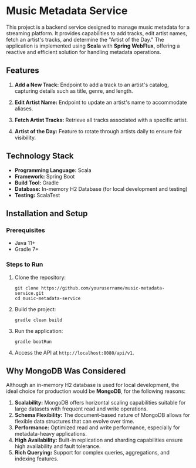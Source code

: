 
# Music Metadata Service

This project is a backend service designed to manage music metadata for a streaming platform. It provides capabilities to add tracks, edit artist names, fetch an artist's tracks, and determine the "Artist of the Day." The application is implemented using **Scala** with **Spring WebFlux**, offering a reactive and efficient solution for handling metadata operations.

## Features

1. **Add a New Track:** Endpoint to add a track to an artist's catalog, capturing details such as title, genre, and length.

2. **Edit Artist Name:** Endpoint to update an artist's name to accommodate aliases.

3. **Fetch Artist Tracks:** Retrieve all tracks associated with a specific artist.

4. **Artist of the Day:** Feature to rotate through artists daily to ensure fair visibility.

## Technology Stack

- **Programming Language:** Scala
- **Framework:** Spring Boot
- **Build Tool:** Gradle
- **Database:** In-memory H2 Database (for local development and testing)
- **Testing:** ScalaTest

## Installation and Setup

### Prerequisites

- Java 11+
- Gradle 7+

### Steps to Run

1. Clone the repository:
   ```
   git clone https://github.com/yourusername/music-metadata-service.git
   cd music-metadata-service
   ```

2. Build the project:
   ```
   gradle clean build
   ```

3. Run the application:
   ```
   gradle bootRun
   ```

4. Access the API at `http://localhost:8080/api/v1`.

## Why MongoDB Was Considered

Although an in-memory H2 database is used for local development, the ideal choice for production would be **MongoDB**, for the following reasons:

1. **Scalability:** MongoDB offers horizontal scaling capabilities suitable for large datasets with frequent read and write operations.
2. **Schema Flexibility:** The document-based nature of MongoDB allows for flexible data structures that can evolve over time.
3. **Performance:** Optimized read and write performance, especially for metadata-heavy applications.
4. **High Availability:** Built-in replication and sharding capabilities ensure high availability and fault tolerance.
5. **Rich Querying:** Support for complex queries, aggregations, and indexing features.
